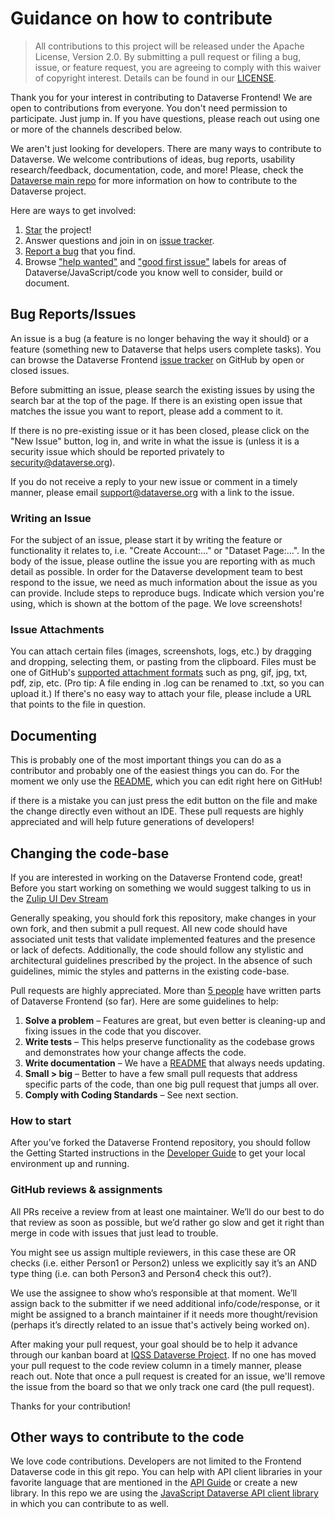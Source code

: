 # Guidance on how to contribute

> All contributions to this project will be released under the Apache License, Version 2.0.
> By submitting a pull request or filing a bug, issue, or
> feature request, you are agreeing to comply with this waiver of copyright interest.
> Details can be found in our [LICENSE](/LICENSE).

Thank you for your interest in contributing to Dataverse Frontend! We are open to contributions from everyone. You don't
need permission to participate. Just jump in. If you have questions, please reach out using one or more of the channels
described below.

We aren't just looking for developers. There are many ways to contribute to Dataverse. We welcome contributions
of ideas, bug reports, usability research/feedback, documentation, code, and more! Please, check the [Dataverse main repo]
for more information on how to contribute to the Dataverse project.

Here are ways to get involved:

1. [Star] the project!
2. Answer questions and join in on [issue tracker].
3. [Report a bug] that you find.
4. Browse ["help wanted"] and ["good first issue"] labels for areas of Dataverse/JavaScript/code you know well to consider, build or document.

## Bug Reports/Issues

An issue is a bug (a feature is no longer behaving the way it should) or a feature (something new to Dataverse that helps
users complete tasks). You can browse the Dataverse Frontend [issue tracker] on GitHub by open or closed issues.

Before submitting an issue, please search the existing issues by using the search bar at the top of the page. If there
is an existing open issue that matches the issue you want to report, please add a comment to it.

If there is no pre-existing issue or it has been closed, please click on the "New Issue" button, log in, and write in
what the issue is (unless it is a security issue which should be reported privately to security@dataverse.org).

If you do not receive a reply to your new issue or comment in a timely manner, please email support@dataverse.org with a link to the issue.

### Writing an Issue

For the subject of an issue, please start it by writing the feature or functionality it relates to, i.e. "Create Account:..."
or "Dataset Page:...". In the body of the issue, please outline the issue you are reporting with as much detail as possible.
In order for the Dataverse development team to best respond to the issue, we need as much information about the issue as
you can provide. Include steps to reproduce bugs. Indicate which version you're using, which is shown at the bottom of the page. We love screenshots!

### Issue Attachments

You can attach certain files (images, screenshots, logs, etc.) by dragging and dropping, selecting them, or pasting from
the clipboard. Files must be one of GitHub's [supported attachment formats] such as png, gif, jpg, txt, pdf, zip, etc.
(Pro tip: A file ending in .log can be renamed to .txt, so you can upload it.) If there's no easy way to attach your file,
please include a URL that points to the file in question.

[supported attachment formats]: https://help.github.com/articles/file-attachments-on-issues-and-pull-requests/

## Documenting

This is probably one of the most important things you can do as a contributor and probably one of the easiest things you can do.
For the moment we only use the [README], which you can edit right here on GitHub!

if there is a mistake you can just press the edit button on the file and make the change directly even without an IDE.
These pull requests are highly appreciated and will help future generations of developers!

[README]: https://github.com/IQSS/dataverse-frontend/edit/develop/README.md

## Changing the code-base

If you are interested in working on the Dataverse Frontend code, great! Before you start working on something we would
suggest talking to us in the [Zulip UI Dev Stream]

Generally speaking, you should fork this repository, make changes in your own fork, and then submit a pull request. All
new code should have associated unit tests that validate implemented features and the presence or lack of defects.
Additionally, the code should follow any stylistic and architectural guidelines prescribed by the project. In the absence
of such guidelines, mimic the styles and patterns in the existing code-base.

Pull requests are highly appreciated. More than [5 people] have written parts of Dataverse Frontend (so far). Here are some
guidelines to help:

1. **Solve a problem** – Features are great, but even better is cleaning-up and fixing issues in the code that you discover.
2. **Write tests** – This helps preserve functionality as the codebase grows and demonstrates how your change affects the code.
3. **Write documentation** – We have a [README] that always needs updating.
4. **Small > big** – Better to have a few small pull requests that address specific parts of the code, than one big pull request that jumps all over.
5. **Comply with Coding Standards** – See next section.

### How to start

After you’ve forked the Dataverse Frontend repository, you should follow the Getting Started instructions in the
[Developer Guide](/DEVELOPER_GUIDE.md) to get your local environment up and running.

### GitHub reviews & assignments

All PRs receive a review from at least one maintainer. We’ll do our best to do that review as soon as possible, but we’d
rather go slow and get it right than merge in code with issues that just lead to trouble.

You might see us assign multiple reviewers, in this case these are OR checks (i.e. either Person1 or Person2) unless we
explicitly say it’s an AND type thing (i.e. can both Person3 and Person4 check this out?).

We use the assignee to show who’s responsible at that moment. We’ll assign back to the submitter if we need additional
info/code/response, or it might be assigned to a branch maintainer if it needs more thought/revision (perhaps it’s directly
related to an issue that's actively being worked on).

After making your pull request, your goal should be to help it advance through our kanban board at [IQSS Dataverse Project].
If no one has moved your pull request to the code review column in a timely manner, please reach out. Note that once a pull request
is created for an issue, we'll remove the issue from the board so that we only track one card (the pull request).

Thanks for your contribution!

## Other ways to contribute to the code

We love code contributions. Developers are not limited to the Frontend Dataverse code in this git repo. You can help with
API client libraries in your favorite language that are mentioned in the [API Guide][] or create a new library. In this
repo we are using the [JavaScript Dataverse API client library] in which you can contribute to as well.

[API Guide]: http://guides.dataverse.org/en/latest/api
[issue tracker]: https://github.com/IQSS/dataverse-frontend/issues
[Dataverse main repo]: https://github.com/IQSS/dataverse/blob/develop/CONTRIBUTING.md
[Star]: https://github.com/iqss/dataverse-frontend/stargazers
[Report a bug]: https://github.com/iqss/dataverse-frontend/issues/new?assignees=&labels=&projects=&title=%5BBUG%5D+Your+title
["help wanted"]: https://github.com/iqss/dataverse-frontend/labels/help%20wanted
["good first issue"]: https://github.com/iqss/dataverse-frontend/labels/good%20first%20issue
[Zulip UI Dev Stream]: https://dataverse.zulipchat.com/#narrow/stream/410361-ui-dev
[5 people]: https://github.com/iqss/dataverse-frontend/graphs/contributors
[Getting Started Section]: https://github.com/IQSS/dataverse-frontend?tab=readme-ov-file#getting-started
[TypeScript Deep Dive Style Guide]: https://basarat.gitbook.io/typescript/styleguide
[pre-commit]: https://www.npmjs.com/package/pre-commit
[IQSS Dataverse Project]: https://github.com/orgs/IQSS/projects/34
[JavaScript Dataverse API client library]: https://github.com/IQSS/dataverse-client-javascript
